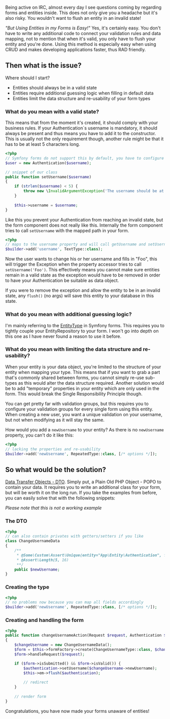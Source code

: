 [//]: # (TITLE: Avoiding Entities in Forms)
[//]: # (DATE: 2016-05-20T13:46:00+01:00)
[//]: # (TAGS: php, doctrine, entity, form, data transfer object)

Being active on IRC, almost every day I see questions coming by regarding forms and entities inside. This does not only give you a headache but it's also risky. You wouldn't want to flush an entity in an invalid state!

_"But Using Entities in my Forms is Easy!"_ Yes, it's certainly easy. You don't have to write any additional code to connect your validation rules and data mapping, not to mention that when it's valid, you only have to flush your entity and you're done. Using this method is especially easy when using CRUD and makes developing applications faster, thus RAD friendly.

## Then what is the issue?
Where should I start? 
 - Entities should always be in a valid state
 - Entities require additional guessing logic when filling in default data
 - Entities limit the data structure and re-usability of your form types
 
### What do you mean with a valid state?
This means that from the moment it's created, it should comply with your business rules. If your Authentication`s username is mandatory, it should always be present and thus means you have to add it to the constructor. This is usually not the only requirement though, another rule might be that it has to be at least 5 characters long.

```php
<?php
// Symfony forms do not support this by default, you have to configure this
$user = new Authentication($username);

// snippet of our class
public function setUsername($username)
{
    if (strlen($username) < 5) {
        throw new \InvalidArgumentException('The username should be at least 5 characters.')
    }
    
    $this->username = $username;
}
```
Like this you prevent your Authentication from reaching an invalid state, but the form component does not really like this. Internally the form component tries to call `setUsername` with the mapped path in your form.

```php
<?php
// maps to the username property and will call getUsername and setUsername
$builder->add('username', TextType::class);
```
Now the user wants to change his or her username and fills in "Foo", this will trigger the Exception when the property accessor tries to call `setUsername('Foo')`. This effectively means you cannot make sure entities remain in a valid state as the exception would have to be removed in order to have your Authentication be suitable as data object.

If you were to remove the exception and allow the entity to be in an invalid state, any `flush()` (no args) will save this entity to your database in this state.

### What do you mean with additional guessing logic?
I'm mainly referring to the [EntityType][entity-type] in Symfony forms. This requires you to tightly couple your EntityRepository to your form. I won't go into depth on this one as I have never found a reason to use it before.

### What do you mean with limiting the data structure and re-usability?
When your entity is your data object, you're limited to the structure of your entity when mapping your type. This means that if you want to grab a part that's commonly shared between forms, you cannot simply re-use sub-types as this would alter the data structure required. Another solution would be to add "temporary" properties in your entity which are only used in the form. This would break the Single Responsibility Principle though.

You can get pretty far with validation groups, but this requires you to configure your validation groups for every single form using this entity. When creating a new user, you want a unique validation on your username, but not when modifying as it will stay the same.

How would you add a `newUsername` to your entity? As there is no `newUsername` property, you can't do it like this:
```php
<?php
// lacking the properties and re-usability
$builder->add('newUsername', RepeatedType::class, [/* options */]);
```

## So what would be the solution?
[Data Transfer Objects - DTO][dto-martin-fowler]. Simply put, a  Plain Old PHP Object - POPO to contain your data. It requires you to write an additional class for your form, but will be worth it on the long run. If you take the examples from before, you can easily solve that with the following snippets:

*Please note that this is not a working example*

### The DTO
```php
<?php
// can also contain privates with getters/setters if you like
class ChangeUsernameData
{
    /** 
     * @Some\Custom\Assert\Unique(entity="App\Entity\Authentication", field="username")
     * @Assert\Length(5, 16)
     **/
    public $newUsername;
}
```
### Creating the type
```php
<?php
// no problems now because you can map all fields accordingly
$builder->add('newUsername', RepeatedType::class, [/* options */]);
```
### Creating and handling the form
```php
<?php
public function changeUsernameAction(Request $request, Authentication $authentication)
{
    $changeUsername = new ChangeUsernameData();
    $form = $this->formFactory->create(ChangeUsernameType::class, $changeUsername);
    $form->handleRequest($request);

    if ($form->isSubmitted() && $form->isValid()) {
        $authentication->setUsername($changeUsername->newUsername);
        $this->em->flush($authentication);
        
        // redirect
    }
    
    // render form
}
```

Congratulations, you have now made your forms unaware of entities!

[entity-type]:http://symfony.com/doc/current/reference/forms/types/entity.html
[dto-martin-fowler]:http://martinfowler.com/eaaCatalog/dataTransferObject.html
